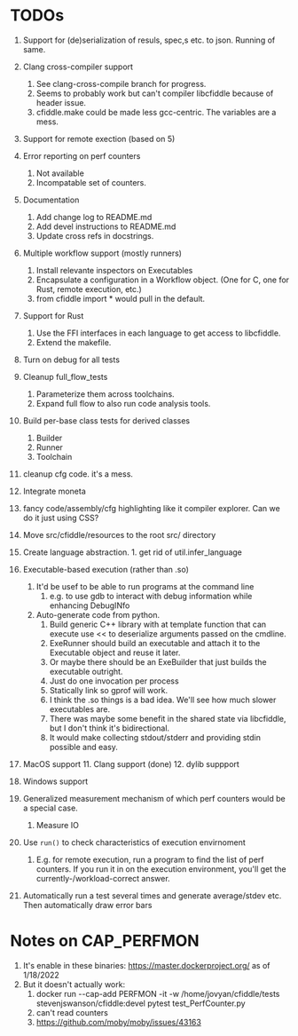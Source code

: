 # TODOs

1. Support for (de)serialization of resuls, spec,s etc. to json.  Running of same.
2. Clang cross-compiler support
   1. See clang-cross-compile branch for progress.
   2. Seems to probably work but can't compiler libcfiddle because of header issue.
   3. cfiddle.make could be made less gcc-centric.  The variables are a mess.
2. Support for remote exection (based on 5)
3. Error reporting on perf counters
	1.  Not available
	2.  Incompatable set of counters.
4. Documentation
   1.  Add change log to README.md
   2.  Add devel instructions to README.md
   3.  Update cross refs in docstrings.
6. Multiple workflow support (mostly runners)
   1. Install relevante inspectors on Executables
   1. Encapsulate a configuration in a Workflow object. (One for C, one for Rust,  remote execution, etc.)
   2. from cfiddle import * would pull in the default.
8. Support for Rust
   1. Use the FFI interfaces in each language to get access to libcfiddle.
   2. Extend the makefile.
7. Turn on debug for all tests
8. Cleanup full_flow_tests
   1.  Parameterize them across toolchains.
   2.  Expand full flow to also run code analysis tools.
9. Build per-base class tests for derived classes
   1.  Builder
   2.  Runner
   3.  Toolchain
10.  cleanup cfg code.  it's a mess.
11.  Integrate moneta
12.  fancy code/assembly/cfg highlighting like it compiler explorer.  Can we do it just using CSS?
13.  Move src/cfiddle/resources to the root src/ directory
13.  Create language abstraction.
	1.  get rid of util.infer_language
9. Executable-based execution (rather than .so)
   1. It'd be usef to be able to run programs at the command line
	  1. e.g. to use gdb to interact with debug information while enhancing DebugINfo
   1. Auto-generate code from python.
	  1.  Build generic C++ library with at template function that can execute use << to deserialize arguments passed on the cmdline.
	  2.  ExeRunner should build an executable and attach it to the Executable object and reuse it later.
	  3.  Or maybe there should be an ExeBuilder that just builds the executable outright.
	  4.  Just do one invocation per process
	  5.  Statically link so gprof will work.
	  6.  I think the .so things is a bad idea.  We'll see how much slower executables are.
	     1.  There was maybe some benefit in the shared state via libcfiddle, but I don't think it's bidirectional.
		 2.  It would make collecting stdout/stderr and providing stdin possible and easy.
		 
10. MacOS support
	11. Clang support (done)
	12. dylib suppport
11. Windows support
12. Generalized measurement mechanism of which perf counters would be a special case.
	1.  Measure IO
13. Use `run()` to check characteristics of execution envirnoment
	1.  E.g. for remote execution, run a program to find the list of perf
        counters.  If you run it in on the execution environment, you'll get
        the currently-/workload-correct answer.
14. Automatically run a test several times and generate average/stdev etc.  Then automatically draw error bars		


# Notes on CAP_PERFMON

1.  It's enable in these binaries: https://master.dockerproject.org/ as of 1/18/2022
2.  But it doesn't actually work:
	1.  docker run --cap-add PERFMON -it -w /home/jovyan/cfiddle/tests stevenjswanson/cfiddle:devel pytest test_PerfCounter.py
	2.  can't read counters
	3. https://github.com/moby/moby/issues/43163
	
